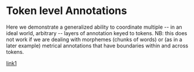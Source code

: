 # Token level Annotations

Here we demonstrate a generalized ability to coordinate multiple -- in an ideal world, arbitrary -- layers of annotation keyed to tokens. NB: this does
not work if we are dealing with morphemes (chunks of words) or (as in a later example) metrical annotations that have boundaries within and across tokens.

[link1](https://beyond-translation.perseus.org/reader/urn:cts:greekLit:tlg0012.tlg001.perseus-grc2:1.1-1.7?mode=interlinear)

